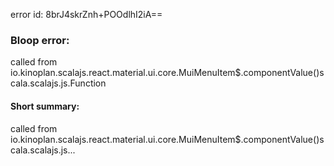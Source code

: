 error id: 8brJ4skrZnh+POOdlhI2iA==
### Bloop error:

called from io.kinoplan.scalajs.react.material.ui.core.MuiMenuItem$.componentValue()scala.scalajs.js.Function
#### Short summary: 

called from io.kinoplan.scalajs.react.material.ui.core.MuiMenuItem$.componentValue()scala.scalajs.js...